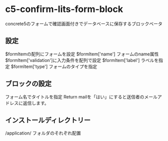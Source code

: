 # c5-confirm-lits-form-block
concrete5のフォームで確認画面付きでデータベースに保存するブロックベータ

## 設定
$formItemの配列にフォームを設定
$formItem['name'] フォームのname属性
$formItem['validation']に入力条件を配列で設定
$formItem['label'] ラベルを指定
$formItem['type'] フォームのタイプを指定

## ブロックの設定
フォーム名でタイトルを指定
Return mailを「はい」にすると送信者のメールアドレスに返信します。

## インストールディレクトリー

/application/
フォルダのそれぞれ配置